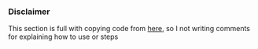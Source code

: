 ### Disclaimer
This section is full with copying code from [here](https://www.programiz.com/c-programming/c-dynamic-memory-allocation), so I not writing comments for explaining how to use or steps